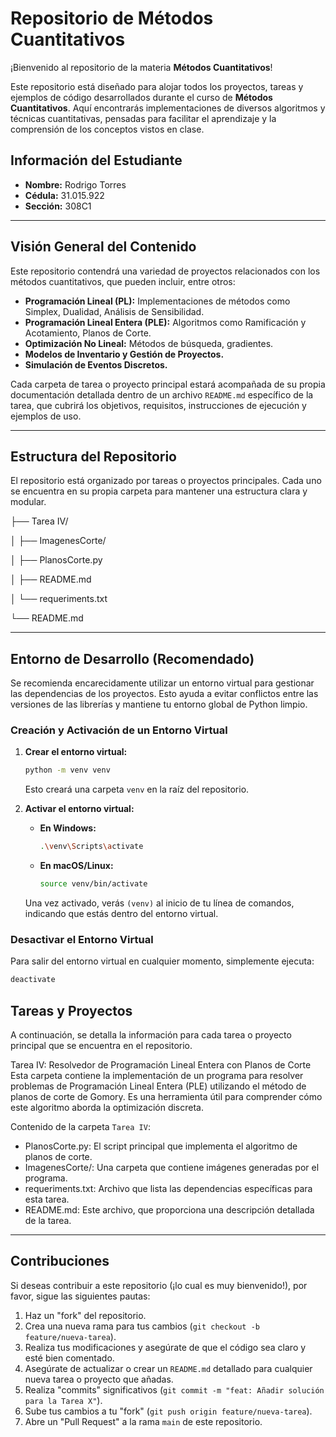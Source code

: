 # Repositorio de Métodos Cuantitativos

¡Bienvenido al repositorio de la materia **Métodos Cuantitativos**!

Este repositorio está diseñado para alojar todos los proyectos, tareas y ejemplos de código desarrollados durante el curso de **Métodos Cuantitativos**. Aquí encontrarás implementaciones de diversos algoritmos y técnicas cuantitativas, pensadas para facilitar el aprendizaje y la comprensión de los conceptos vistos en clase.

## Información del Estudiante

* **Nombre:** Rodrigo Torres
* **Cédula:** 31.015.922
* **Sección:** 308C1

---

## Visión General del Contenido

Este repositorio contendrá una variedad de proyectos relacionados con los métodos cuantitativos, que pueden incluir, entre otros:

* **Programación Lineal (PL):** Implementaciones de métodos como Simplex, Dualidad, Análisis de Sensibilidad.
* **Programación Lineal Entera (PLE):** Algoritmos como Ramificación y Acotamiento, Planos de Corte.
* **Optimización No Lineal:** Métodos de búsqueda, gradientes.
* **Modelos de Inventario y Gestión de Proyectos.**
* **Simulación de Eventos Discretos.**

Cada carpeta de tarea o proyecto principal estará acompañada de su propia documentación detallada dentro de un archivo `README.md` específico de la tarea, que cubrirá los objetivos, requisitos, instrucciones de ejecución y ejemplos de uso.

---

## Estructura del Repositorio

El repositorio está organizado por tareas o proyectos principales. Cada uno se encuentra en su propia carpeta para mantener una estructura clara y modular.

├── Tarea IV/

│   ├── ImagenesCorte/

│   ├── PlanosCorte.py

│   ├── README.md

│   └── requeriments.txt

└── README.md

---

## Entorno de Desarrollo (Recomendado)

Se recomienda encarecidamente utilizar un entorno virtual para gestionar las dependencias de los proyectos. Esto ayuda a evitar conflictos entre las versiones de las librerías y mantiene tu entorno global de Python limpio.

### Creación y Activación de un Entorno Virtual

1.  **Crear el entorno virtual:**
    ```bash
    python -m venv venv
    ```
    Esto creará una carpeta `venv` en la raíz del repositorio.

2.  **Activar el entorno virtual:**
    * **En Windows:**
        ```bash
        .\venv\Scripts\activate
        ```
    * **En macOS/Linux:**
        ```bash
        source venv/bin/activate
        ```
    Una vez activado, verás `(venv)` al inicio de tu línea de comandos, indicando que estás dentro del entorno virtual.

### Desactivar el Entorno Virtual

Para salir del entorno virtual en cualquier momento, simplemente ejecuta:
```bash
deactivate
```

## Tareas y Proyectos

A continuación, se detalla la información para cada tarea o proyecto principal que se encuentra en el repositorio.

Tarea IV: Resolvedor de Programación Lineal Entera con Planos de Corte
Esta carpeta contiene la implementación de un programa para resolver problemas de Programación Lineal Entera (PLE) utilizando el método de planos de corte de Gomory. Es una herramienta útil para comprender cómo este algoritmo aborda la optimización discreta.

Contenido de la carpeta `Tarea IV`:

- PlanosCorte.py: El script principal que implementa el algoritmo de planos de corte.
- ImagenesCorte/: Una carpeta que contiene imágenes generadas por el programa.
- requeriments.txt: Archivo que lista las dependencias específicas para esta tarea.
- README.md: Este archivo, que proporciona una descripción detallada de la tarea.

---

## Contribuciones
Si deseas contribuir a este repositorio (¡lo cual es muy bienvenido!), por favor, sigue las siguientes pautas:

1. Haz un "fork" del repositorio.
2. Crea una nueva rama para tus cambios (`git checkout -b feature/nueva-tarea`).
3. Realiza tus modificaciones y asegúrate de que el código sea claro y esté bien comentado.
4. Asegúrate de actualizar o crear un `README.md` detallado para cualquier nueva tarea o proyecto que añadas.
5. Realiza "commits" significativos (`git commit -m "feat: Añadir solución para la Tarea X"`).
6. Sube tus cambios a tu "fork" (`git push origin feature/nueva-tarea`).
7. Abre un "Pull Request" a la rama `main` de este repositorio.


